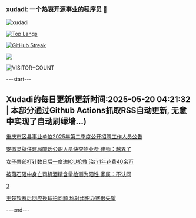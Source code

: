 ### xudadi: 一个热衷开源事业的程序员 👋

![xudadi](https://github-readme-stats-git-masterorgs-github-readme-stats-team.vercel.app/api?username=xudadi)

[![Top Langs](https://github-readme-stats.vercel.app/api/top-langs/?username=xudadi)](https://github.com/anuraghazra/github-readme-stats)

[![GitHub Streak](https://streak-stats.demolab.com?user=xudadi&locale=zh_Hans)](https://git.io/streak-stats)

![](https://raw.githubusercontent.com/xudadi/xudadi/main/assets/github-contribution-grid-snake.svg)

![VISITOR+COUNT](https://komarev.com/ghpvc/?username=xudadi&label=VISITOR+COUNT)


---start---

## Xudadi的每日更新(更新时间:2025-05-20 04:21:32 | 本部分通过Github Actions抓取RSS自动更新, 无意中实现了自动刷绿墙...)

[重庆市区县事业单位2025年第二季度公开招聘工作人员公告](https://www.gongkaoleida.com/article/2407262)

[安徽灵璧住建局喊话公职人员快交物业费 律师：越界了](https://m.163.com/news/article/JVUL35PS05561G0D.html)

[女子唇部打针数日后一度进ICU抢救 治疗1年花费40余万](https://m.163.com/news/article/JVUNSEDB051492T3.html)

[被落石砸中身亡司机酒精含量检测为阳性 家属：不认同](https://m.163.com/news/article/JVUVF7NV051492T3.html)

[3](https://m.163.com/touch/news/sub/domestic)

[王楚钦赛后回应换球拍问题 称对组织办赛很失望](https://m.163.com/news/article/JVV1SBI20001899O.html)

---end---
